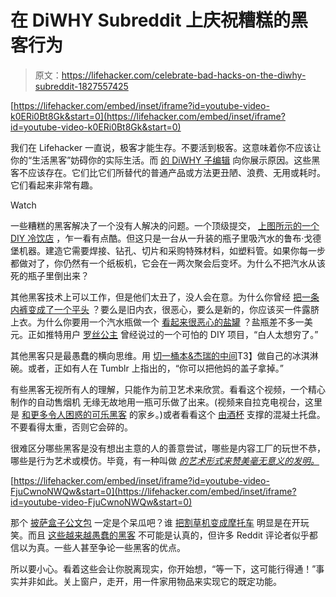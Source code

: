 # 在 DiWHY Subreddit 上庆祝糟糕的黑客行为

> 原文：<https://lifehacker.com/celebrate-bad-hacks-on-the-diwhy-subreddit-1827557425>

 [https://lifehacker.com/embed/inset/iframe?id=youtube-video-k0ERi0Bt8Gk&start=0](https://lifehacker.com/embed/inset/iframe?id=youtube-video-k0ERi0Bt8Gk&start=0) 

我们在 Lifehacker 一直说，极客才能生存。不要活到极客。这意味着你不应该让你的“生活黑客”妨碍你的实际生活。而 [的 DiWHY 子编辑](https://www.reddit.com/r/DiWHY/) 向你展示原因。这些黑客不应该存在。它们比它们所替代的普通产品或方法更丑陋、浪费、无用或耗时。它们看起来非常有趣。

Watch

一些糟糕的黑客解决了一个没有人解决的问题。一个顶级提交， [上图所示的一个 DIY 冷饮店](https://www.reddit.com/r/DiWHY/comments/836jup/i_i_just_wanted_a_soda/) ，乍一看有点酷。但这只是一台从一升装的瓶子里吸汽水的鲁布·戈德堡机器。建造它需要焊接、钻孔、切片和采购特殊材料，如塑料管。如果你每一步都做对了，你仍然有一个纸板机，它会在一两次聚会后变坏。为什么不把汽水从该死的瓶子里倒出来？

其他黑客技术上可以工作，但是他们太丑了，没人会在意。为什么你曾经 [把一条内裤变成了一个平头](https://www.reddit.com/r/DiWHY/comments/70h13o/the_latest_in_lifehacks/) ？要么是旧内衣，很恶心，要么是新的，你应该买一件露脐上衣。为什么你要用一个汽水瓶做一个 [看起来很恶心的盐罐](https://www.reddit.com/r/DiWHY/comments/8hfaq1/salt_shaker/) ？盐瓶差不多一美元。正如推特用户 [罗丝公主](https://twitter.com/ParisianRebel/status/948619913752608768) 曾经说过的一个可怕的 DIY 项目，“白人太想穷了。”

其他黑客只是最愚蠢的横向思维。用 [切一桶本&杰瑞的中间](https://www.reddit.com/r/DiWHY/comments/8lcj5o/ice_cream_bowl/)T3】做自己的冰淇淋碗。或者，正如有人在 Tumblr 上指出的，“你可以把他妈的盖子拿掉。”

有些黑客无视所有人的理解，只能作为前卫艺术来欣赏。看看这个视频，一个精心制作的自动售烟机 无缘无故地用一瓶可乐做了出来。(视频来自拉克电视台，这里是 [和更多令人困惑的可乐黑客](https://lifehacker.com/these-coca-cola-hacks-are-as-pointless-as-they-are-ente-1827480241) 的家乡。)或者看看这个 [由酒杯](https://www.reddit.com/r/DiWHY/comments/8xp8an/cement_block_on_a_wineglass_with_gold/) 支撑的混凝土托盘。不要看得太重，否则它会碎的。

很难区分哪些黑客是没有想出主意的人的善意尝试，哪些是内容工厂的玩世不恭，哪些是行为艺术或模仿。毕竟，有一种叫做 [*的艺术形式来赞美毫无意义的发明。*](https://www.tofugu.com/japan/chindogu-japanese-inventions/)

 [https://lifehacker.com/embed/inset/iframe?id=youtube-video-FjuCwnoNWQw&start=0](https://lifehacker.com/embed/inset/iframe?id=youtube-video-FjuCwnoNWQw&start=0) 

那个 [披萨盒子公文包](https://www.reddit.com/r/DiWHY/comments/7h36e6/pizza_box_briefcase/) 一定是个呆瓜吧？谁 [把割草机变成摩托车](https://www.reddit.com/r/DiWHY/comments/8569df/mows_grass_gets_ass/) 明显是在开玩笑。而且 [这些越来越愚蠢的黑客](https://www.reddit.com/r/DiWHY/comments/70wed6/things_can_always_get_worse/) 不可能是认真的，但许多 Reddit 评论者似乎都信以为真。一些人甚至争论一些黑客的优点。

所以要小心。看着这些会让你脱离现实，你开始想，“等一下，这可能行得通！”事实并非如此。关上窗户，走开，用一件家用物品来实现它的既定功能。